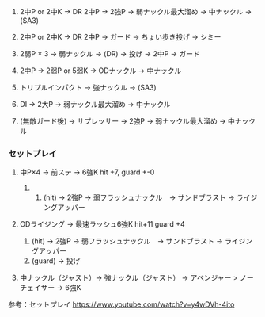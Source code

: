 

1. 2中P or 2中K -> DR 2中P  -> 2強P -> 弱ナックル最大溜め -> 中ナックル -> (SA3)
1. 2中P or 2中K -> DR 2中P  -> ガード   -> ちょい歩き投げ
                                       -> シミー

1. 2弱P × 3 -> 弱ナックル -> (DR) -> 投げ
                                 -> 2中P
                                 -> ガード 

1. 2中P -> 2弱P or 5弱K -> ODナックル -> 中ナックル


1. トリプルインパクト -> 強ナックル -> (SA3)

1. DI -> 2大P -> 弱ナックル最大溜め -> 中ナックル

1. (無敵ガード後) -> サプレッサー -> 2強P -> 弱ナックル最大溜め -> 中ナックル


### セットプレイ
1. 中P×4 -> 前ステ -> 6強K      hit +7, guard +-0
   1. 1. (hit) -> 2強P -> 弱フラッシュナックル　-> サンドブラスト -> ライジングアッパー

2. ODライジング -> 最速ラッシュ6強K hit+11 guard +4
   1. (hit) -> 2強P -> 弱フラッシュナックル　-> サンドブラスト -> ライジングアッパー
   2. (guard) -> 投げ

3. 中ナックル（ジャスト）-> 強ナックル（ジャスト） -> アベンジャー > ノーチェイサー -> 6強K


参考：セットプレイ
https://www.youtube.com/watch?v=y4wDVh-4ito